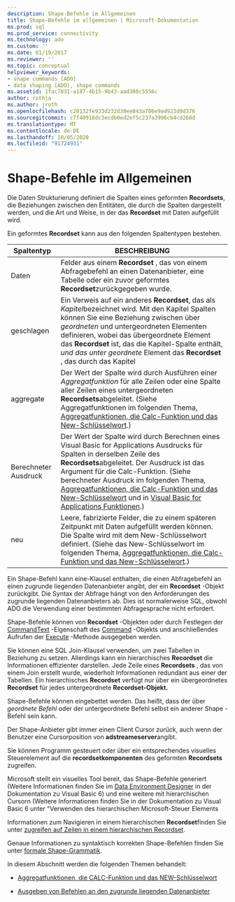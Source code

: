 ```yaml
---
description: Shape-Befehle im Allgemeinen
title: Shape-Befehle im allgemeinen | Microsoft-Dokumentation
ms.prod: sql
ms.prod_service: connectivity
ms.technology: ado
ms.custom: ''
ms.date: 01/19/2017
ms.reviewer: ''
ms.topic: conceptual
helpviewer_keywords:
- shape commands [ADO]
- data shaping [ADO], shape commands
ms.assetid: 1fac7831-a187-4b15-9b43-aad380c5556c
author: rothja
ms.author: jroth
ms.openlocfilehash: c20132fe933d232d38ee843a706e9ad923d0d376
ms.sourcegitcommit: c7f40918dc3ecdb0ed2ef5c237a3996cb4cd268d
ms.translationtype: MT
ms.contentlocale: de-DE
ms.lasthandoff: 10/05/2020
ms.locfileid: "91724931"
---
```

# <a name="shape-commands-in-general"></a>Shape-Befehle im Allgemeinen
Die Daten Strukturierung definiert die Spalten eines geformten **Recordsets**, die Beziehungen zwischen den Entitäten, die durch die Spalten dargestellt werden, und die Art und Weise, in der das **Recordset** mit Daten aufgefüllt wird.  
  
 Ein geformtes **Recordset** kann aus den folgenden Spaltentypen bestehen.  
  
|Spaltentyp|BESCHREIBUNG|  
|-----------------|-----------------|  
|Daten|Felder aus einem **Recordset** , das von einem Abfragebefehl an einen Datenanbieter, eine Tabelle oder ein zuvor geformtes **Recordset**zurückgegeben wurde.|  
|geschlagen|Ein Verweis auf ein anderes **Recordset**, das als *Kapitel*bezeichnet wird. Mit den Kapitel Spalten können Sie eine Beziehung zwischen über *geordneten* und untergeordneten Elementen definieren, wobei das übergeordnete Element das **Recordset** ist, das die Kapitel-Spalte enthält, *und das unter* *geordnete* Element das **Recordset** , das durch das Kapitel|  
|aggregate|Der Wert der Spalte wird durch Ausführen einer *Aggregatfunktion* für alle Zeilen oder eine Spalte aller Zeilen eines untergeordneten **Recordsets**abgeleitet. (Siehe Aggregatfunktionen im folgenden Thema, [Aggregatfunktionen, die Calc-Funktion und das New-Schlüsselwort](../../../ado/guide/data/aggregate-functions-the-calc-function-and-the-new-keyword.md).)|  
|Berechneter Ausdruck|Der Wert der Spalte wird durch Berechnen eines Visual Basic for Applications Ausdrucks für Spalten in derselben Zeile des **Recordsets**abgeleitet. Der Ausdruck ist das Argument für die Calc-Funktion. (Siehe berechneter Ausdruck im folgenden Thema, [Aggregatfunktionen, die Calc-Funktion und das New-Schlüsselwort](../../../ado/guide/data/aggregate-functions-the-calc-function-and-the-new-keyword.md) und in [Visual Basic for Applications Funktionen](../../../ado/guide/data/visual-basic-for-applications-functions.md).)|  
|neu|Leere, fabrizierte Felder, die zu einem späteren Zeitpunkt mit Daten aufgefüllt werden können. Die Spalte wird mit dem New-Schlüsselwort definiert. (Siehe das New-Schlüsselwort im folgenden Thema, [Aggregatfunktionen, die Calc-Funktion und das New-Schlüsselwort](../../../ado/guide/data/aggregate-functions-the-calc-function-and-the-new-keyword.md).)|  
  
 Ein Shape-Befehl kann eine-Klausel enthalten, die einen Abfragebefehl an einen zugrunde liegenden Datenanbieter angibt, der ein **Recordset** -Objekt zurückgibt. Die Syntax der Abfrage hängt von den Anforderungen des zugrunde liegenden Datenanbieters ab. Dies ist normalerweise SQL, obwohl ADO die Verwendung einer bestimmten Abfragesprache nicht erfordert.  
  
 Shape-Befehle können von **Recordset** -Objekten oder durch Festlegen der [CommandText](../../../ado/reference/ado-api/commandtext-property-ado.md) -Eigenschaft des [Command](../../../ado/reference/ado-api/command-object-ado.md) -Objekts und anschließendes Aufrufen der [Execute](../../../ado/reference/ado-api/execute-method-ado-command.md) -Methode ausgegeben werden.  
  
 Sie können eine SQL Join-Klausel verwenden, um zwei Tabellen in Beziehung zu setzen. Allerdings kann ein hierarchisches **Recordset** die Informationen effizienter darstellen. Jede Zeile eines **Recordsets** , das von einem Join erstellt wurde, wiederholt Informationen redundant aus einer der Tabellen. Ein hierarchisches **Recordset** verfügt nur über ein übergeordnetes **Recordset** für jedes untergeordnete **Recordset-Objekt.**  
  
 Shape-Befehle können eingebettet werden. Das heißt, dass der über *geordnete Befehl* oder der untergeordnete Befehl selbst ein anderer Shape *-* Befehl sein kann.  
  
 Der Shape-Anbieter gibt immer einen Client Cursor zurück, auch wenn der Benutzer eine Cursorposition von **adstreameserver**angibt.  
  
 Sie können Programm gesteuert oder über ein entsprechendes visuelles Steuerelement auf die **recordsetkomponenten** des geformten **Recordsets** zugreifen.  
  
 Microsoft stellt ein visuelles Tool bereit, das Shape-Befehle generiert (Weitere Informationen finden Sie im [Data Environment Designer](/previous-versions/visualstudio/aa445793(v=vs.60)) in der Dokumentation zu Visual Basic 6) und eine weitere mit hierarchischen Cursorn (Weitere Informationen finden Sie in der Dokumentation zu Visual Basic 6 unter "Verwenden des hierarchischen Microsoft-Steuer Elements  
  
 Informationen zum Navigieren in einem hierarchischen **Recordset**finden Sie unter [zugreifen auf Zeilen in einem hierarchischen Recordset](../../../ado/guide/data/accessing-rows-in-a-hierarchical-recordset.md).  
  
 Genaue Informationen zu syntaktisch korrekten Shape-Befehlen finden Sie unter [formale Shape-Grammatik](../../../ado/guide/data/formal-shape-grammar.md).  
  
 In diesem Abschnitt werden die folgenden Themen behandelt:  
  
-   [Aggregatfunktionen, die CALC-Funktion und das NEW-Schlüsselwort](../../../ado/guide/data/aggregate-functions-the-calc-function-and-the-new-keyword.md)  
  
-   [Ausgeben von Befehlen an den zugrunde liegenden Datenanbieter](../../../ado/guide/data/issuing-commands-to-the-underlying-data-provider.md)